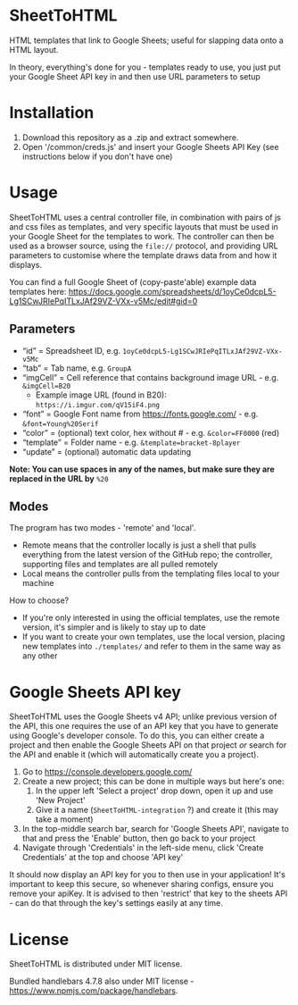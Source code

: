 # SheetToHTML
HTML templates that link to Google Sheets; useful for slapping data onto a HTML layout.

In theory, everything's done for you - templates ready to use, you just put your Google Sheet API key in and then use URL parameters to setup 

# Installation

1. Download this repository as a .zip and extract somewhere.
1. Open '/common/creds.js' and insert your Google Sheets API Key (see instructions below if you don't have one)

# Usage

SheetToHTML uses a central controller file, in combination with pairs of js and css files as templates, and very specific layouts that must be used in your Google Sheet for the templates to work.
The controller can then be used as a browser source, using the `file://` protocol, and providing URL parameters to customise where the template draws data from and how it displays.

You can find a full Google Sheet of (copy-paste'able) example data templates here: https://docs.google.com/spreadsheets/d/1oyCe0dcpL5-Lg1SCwJRIePqITLxJAf29VZ-VXx-v5Mc/edit#gid=0

## Parameters
- “id” = Spreadsheet ID, e.g. `1oyCe0dcpL5-Lg1SCwJRIePqITLxJAf29VZ-VXx-v5Mc`
- “tab” = Tab name, e.g. `GroupA`
- “imgCell” = Cell reference that contains background image URL - e.g. `&imgCell=B20`
    - Example image URL (found in B20): `https://i.imgur.com/qV15iF4.png`
- “font” = Google Font name from https://fonts.google.com/ - e.g. `&font=Young%20Serif`
- “color” = (optional) text color, hex without # - e.g. `&color=FF0000` (red)
- “template” = Folder name - e.g. `&template=bracket-8player`
- “update” = (optional) automatic data updating

**Note: You can use spaces in any of the names, but make sure they are replaced in the URL by** `%20`

## Modes
The program has two modes - 'remote' and 'local'.

- Remote means that the controller locally is just a shell that pulls everything from the latest version of the GitHub repo; the controller, supporting files and templates are all pulled remotely
- Local means the controller pulls from the templating files local to your machine

How to choose?
- If you're only interested in using the official templates, use the remote version, it's simpler and is likely to stay up to date
- If you want to create your own templates, use the local version, placing new templates into `./templates/` and refer to them in the same way as any other

# Google Sheets API key
SheetToHTML uses the Google Sheets v4 API; unlike previous version of the API, this one requires the use of an API key that you have to generate using Google's developer console.
To do this, you can either create a project and then enable the Google Sheets API on that project _or_ search for the API and enable it (which will automatically create you a project).

1. Go to https://console.developers.google.com/
1. Create a new project; this can be done in multiple ways but here's one:
    1. In the upper left 'Select a project' drop down, open it up and use 'New Project'
    1. Give it a name (`SheetToHTML-integration` ?) and create it (this may take a moment)
1. In the top-middle search bar, search for 'Google Sheets API', navigate to that and press the 'Enable' button, then go back to your project
1. Navigate through 'Credentials' in the left-side menu, click 'Create Credentials' at the top and choose 'API key'

It should now display an API key for you to then use in your application! It's important to keep this secure, so whenever sharing configs, ensure you remove your apiKey.
It is advised to then 'restrict' that key to the sheets API - can do that through the key's settings easily at any time.

# License

SheetToHTML is distributed under MIT license.

Bundled handlebars 4.7.8 also under MIT license - https://www.npmjs.com/package/handlebars.